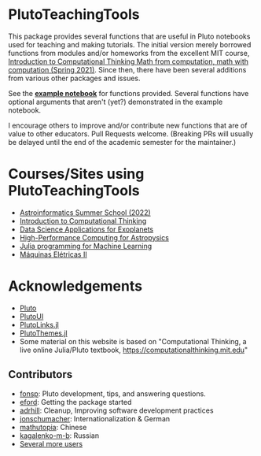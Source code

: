 # PlutoTeachingTools

This package provides several functions that are useful in Pluto notebooks used for teaching and making tutorials.  The initial version merely borrowed functions from modules and/or homeworks from the excellent MIT course, [Introduction to Computational Thinking
Math from computation, math with computation (Spring 2021)](https://computationalthinking.mit.edu/Spring21/). Since then, there have been several additions from various other packages and issues.  

See the **[example notebook](https://juliapluto.github.io/PlutoTeachingTools.jl/example.html)** for functions provided.
Several functions have optional arguments that aren't (yet?) demonstrated in the example notebook.

I encourage others to improve and/or contribute new functions that are of value to other educators.  Pull Requests welcome.  (Breaking PRs will usually be delayed until the end of the academic semester for the maintainer.)

# Courses/Sites using PlutoTeachingTools 
- [Astroinformatics Summer School (2022)](https://github.com/Astroinformatics/SummerSchool2022)
- [Introduction to Computational Thinking](https://computationalthinking.mit.edu/Fall24/)
- [Data Science Applications for Exoplanets](https://github.com/PsuAstro497/Fall2022)
- [High-Performance Computing for Astropysics](https://psuastro528.github.io/Fall2023/)
- [Julia programming for Machine Learning](https://github.com/adrhill/julia-ml-course)
- [Máquinas Elétricas II](https://ricardo-luis.github.io/isel-me2/Fall23/)

# Acknowledgements
- [Pluto](https://github.com/fonsp/Pluto.jl)
- [PlutoUI](https://github.com/fonsp/PlutoUI.jl)
- [PlutoLinks.jl](https://github.com/JuliaPluto/PlutoLinks.jl)
- [PlutoThemes.jl](https://github.com/JuliaPluto/PlutoThemes.jl)
- Some material on this website is based on "Computational Thinking, a live online Julia/Pluto textbook, https://computationalthinking.mit.edu"

## Contributors
- [fonsp](https://github.com/fonsp): Pluto development, tips, and answering questions.
- [eford](https://github.com/eford):  Getting the package started
- [adrhill](https://github.com/adrhill):  Cleanup, Improving software development practices
- [jonschumacher](https://github.com/jonschumacher):  Internationalization & German
- [mathutopia](https://github.com/mathutopia): Chinese
- [kagalenko-m-b](kagalenko-m-b): Russian
- [Several more users](https://github.com/JuliaPluto/PlutoTeachingTools.jl/graphs/contributors)

